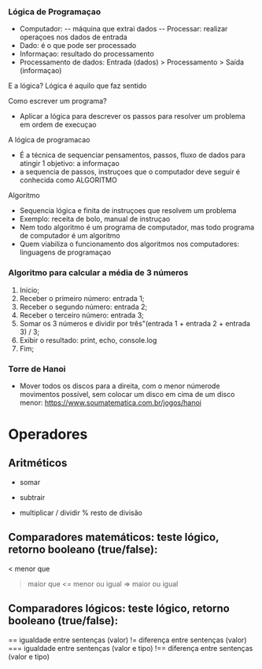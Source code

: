 
### Lógica de Programaçao 
- Computador:
-- máquina que extrai dados 
-- Processar: realizar operaçoes nos dados de entrada
- Dado: é o que pode ser processado 
- Informaçao: resultado do processamento
- Processamento de dados: Entrada (dados) > Processamento > Saída (informaçao)

E a lógica?
Lógica é aquilo que faz sentido

Como escrever um programa?
- Aplicar a lógica para descrever os passos para resolver um problema em ordem de execuçao

A lógica de programacao 
- É a técnica de sequenciar pensamentos, passos, fluxo de dados para atingir 1 objetivo: a informaçao
- a sequencia  de passos, instruçoes que o computador deve seguir é conhecida como ALGORITMO

Algoritmo
- Sequencia lógica e finita de instruçoes que resolvem um problema
- Exemplo: receita de bolo, manual de instruçao
- Nem todo algoritmo é um programa de computador, mas todo programa de computador é um algoritmo
- Quem viabiliza o funcionamento dos algoritmos nos computadores: linguagens de programaçao

### Algoritmo para calcular a média de 3 números
1. Início;
2. Receber o primeiro número: entrada 1;
3. Receber o segundo número: entrada 2;
4. Receber o terceiro número: entrada 3;
5. Somar os 3 números e dividir por três"(entrada 1 + entrada 2 + entrada 3) / 3;
6. Exibir o resultado: print, echo, console.log
7. Fim;

### Torre de Hanoi
- Mover todos os discos para a direita, com o menor númerode movimentos possível, sem colocar um disco em cima de um disco menor: https://www.soumatematica.com.br/jogos/hanoi
# Operadores

## Aritméticos
+ somar
- subtrair 
* multiplicar
/ dividir
% resto de divisão

## Comparadores matemáticos: teste lógico, retorno booleano (true/false):
< menor que
> maior que
<= menor ou igual
=> maior ou igual

## Comparadores lógicos: teste lógico, retorno booleano (true/false):
== igualdade entre sentenças (valor)
!= diferença entre sentenças (valor)
=== igualdade entre sentenças (valor e tipo)
!== diferença entre sentenças (valor e tipo)
 